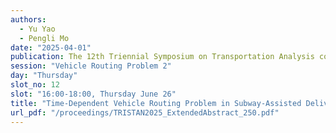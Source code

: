 ```yaml
---
authors:
  - Yu Yao
  - Pengli Mo
date: "2025-04-01"
publication: The 12th Triennial Symposium on Transportation Analysis conference
session: "Vehicle Routing Problem 2"
day: "Thursday"
slot_no: 12
slot: "16:00-18:00, Thursday June 26"
title: "Time-Dependent Vehicle Routing Problem in Subway-Assisted Delivery Systems"
url_pdf: "/proceedings/TRISTAN2025_ExtendedAbstract_250.pdf"
---
```

